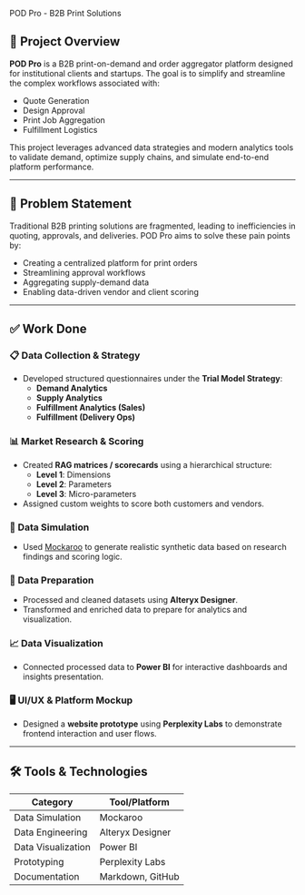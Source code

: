 POD Pro - B2B Print Solutions

## 🚀 Project Overview

**POD Pro** is a B2B print-on-demand and order aggregator platform designed for institutional clients and startups. The goal is to simplify and streamline the complex workflows associated with:

- Quote Generation
- Design Approval
- Print Job Aggregation
- Fulfillment Logistics

This project leverages advanced data strategies and modern analytics tools to validate demand, optimize supply chains, and simulate end-to-end platform performance.

---

## 🎯 Problem Statement

Traditional B2B printing solutions are fragmented, leading to inefficiencies in quoting, approvals, and deliveries. POD Pro aims to solve these pain points by:

- Creating a centralized platform for print orders
- Streamlining approval workflows
- Aggregating supply-demand data
- Enabling data-driven vendor and client scoring

---

## ✅ Work Done

### 📋 Data Collection & Strategy
- Developed structured questionnaires under the **Trial Model Strategy**:
  - **Demand Analytics**
  - **Supply Analytics**
  - **Fulfillment Analytics (Sales)**
  - **Fulfillment (Delivery Ops)**

### 📊 Market Research & Scoring
- Created **RAG matrices / scorecards** using a hierarchical structure:
  - **Level 1**: Dimensions
  - **Level 2**: Parameters
  - **Level 3**: Micro-parameters
- Assigned custom weights to score both customers and vendors.

### 🧪 Data Simulation
- Used [Mockaroo](https://mockaroo.com/) to generate realistic synthetic data based on research findings and scoring logic.

### 🧼 Data Preparation
- Processed and cleaned datasets using **Alteryx Designer**.
- Transformed and enriched data to prepare for analytics and visualization.

### 📈 Data Visualization
- Connected processed data to **Power BI** for interactive dashboards and insights presentation.

### 🖥️ UI/UX & Platform Mockup
- Designed a **website prototype** using **Perplexity Labs** to demonstrate frontend interaction and user flows.

---

## 🛠️ Tools & Technologies

| Category          | Tool/Platform           |
|-------------------|-------------------------|
| Data Simulation   | Mockaroo                |
| Data Engineering  | Alteryx Designer        |
| Data Visualization| Power BI                |
| Prototyping       | Perplexity Labs         |
| Documentation     | Markdown, GitHub        |
